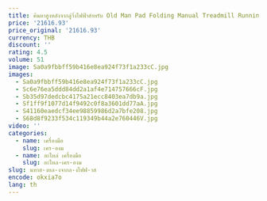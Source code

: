 ```yaml
---
title: ค้นหาสูงหลังจากลู่วิ่งไฟฟ้าสําหรับ Old Man Pad Folding Manual Treadmill Running For Home Use Smart Treadmill
price: '21616.93'
price_original: '21616.93'
currency: THB
discount: ''
rating: 4.5
volume: 51
image: Sa0a9fbbff59b416e8ea924f73f1a233cC.jpg
images:
  - Sa0a9fbbff59b416e8ea924f73f1a233cC.jpg
  - Sc6e76ea5ddd84dd2a1af4e714757666cF.jpg
  - Sb35d97dedcbc4175a21ecc8403ea7db9a.jpg
  - Sf1ff9f1077d14f9492c0f8a3601dd77aA.jpg
  - S41160eaedcf34ee98859986d2a7bfe208.jpg
  - S68d8f9233f534c119349b44a2e760446V.jpg
video: ''
categories:
  - name: เครื่องมือ
    slug: เคร-องม
  - name: อะไหล่ เครื่องมือ
    slug: อะไหล-เคร-องม
slug: นหาส-งหล-งจากล-งไฟฟ-าส
encode: okxia7o
lang: th
---
```

  